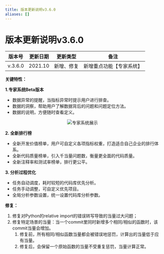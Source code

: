 ```yaml
---
title: 版本更新说明v3.6.0
aliases: []
---
```


# 版本更新说明v3.6.0
<center>

|版本号|更新日期|更新类型|备注|
|------|---|---|------|
|v.3.6.0|2021.10|新增、修复|新增重点功能【专家系统】|
</center>

**关键特性：**

**1.专家系统Beta版本**
- 数据异常的提醒，当指标异常时提示用户进行排查。
- 数据的洞察，帮助用户了解数据背后的问题和问题定位方法。
- 数据的说明，方便随时查看定义。

<center>

![专家系统展示](https://release-note.oss-cn-hongkong.aliyuncs.com/release-note/zhuanjiaxitong.png)
</center>

**2. 全新排行榜**
- 全新开发价值榜单，用户可自定义各项指标权重，打造适合自己企业的排行体系。
- 全新代码质量榜单，引入千当量问题数，衡量更全面的代码质量。
- 全新注释率和测试率榜单，排行更公平。

**3. 分析过程优化**
- 任务自动调度，耗时较短的代码库优先分析。
- 任务手动调整，可自定义优先项目。
- 全局分析参数设置，统一设置代码库分析参数。

**修复：**
1. 修复对Python的relative import的错误转写导致的当量过大问题；
2. 修复特定场景的当量：当一个commit里同时新增多个相同/相似的函数时，该commit当量会增加。 
    1. 修复前，所有相同/相似函数当量都会被错误地惩罚，计算出的当量低于应有当量。
    2. 修复后，会保留一个原始函数的当量不受重复惩罚，当量计算正常。
